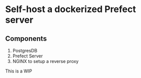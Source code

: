 # Self-host a dockerized Prefect server

## Components
1. PostgresDB
2. Prefect Server
3. NGINX to setup a reverse proxy

This is a WIP

